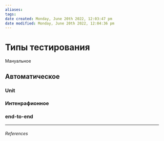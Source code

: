 ```yaml
---
aliases: 
tags: 
date created: Monday, June 20th 2022, 12:03:47 pm
date modified: Monday, June 20th 2022, 12:04:36 pm
---
```


# Типы тестирования

Мануальное

## Автоматическое

### Unit

### Интенрафионное

### end-to-end

---

###### References
